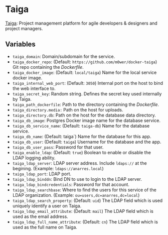 # Taiga

[Taiga](https://taiga.io/): Project management platform for agile developers
& designers and project managers.

## Variables

* `taiga_domain`: Domain/subdomain for the service.
* `taiga_docker_repo`: (Default: `https://github.com/m0wer/docker-taiga`)
  Git repo containing the *Dockerfile*.
* `taiga_docker_image`: (Default: `local/taiga`) Name for the local service
  docker image.
* `taiga_internal_web_port`: (Default: `3050`) Internal port on the host to
   bind the web interface to.
* `taiga_secret_key`: Random string. Defines the secret key used internally by
   Taiga.
* `taiga_path_dockerfile`: Path to the directory containing the *Dockerfile*.
* `taiga_directory.media:` Path on the host for uploads.
* `taiga_directory.db`: Path on the host for the database data directory.
* `taiga_db_image`: Postgres Docker image name for the database service.
* `taiga_db_service_name`: (Default: `taiga-db`) Name for the database
  service.
* `taiga_db_name`: (Default: taiga`) Name for the database for this app.
* `taiga_db_user`: (Default: `taiga`) Username for the database and the
  app.
* `taiga_db_user_pass`: Password for that user.
* `taiga_enable_ldap`: (Default: `true`) Boolean to enable or disable
  the LDAP logging ability.
* `taiga_ldap_server`: LDAP server address. Include `ldaps://` at the
  begining. (Example: `ldaps://anarres.local`)
* `taiga_ldap_port`: LDAP port.
* `taiga_ldap_binddn`: Bind DN to use to login to the LDAP server.
* `taiga_ldap_bindcredentials`: Password for that account.
* `taiga_ldap_searchbase`: Where to find the users for this service of the
   LDAP organization. (Example: `ou=users,dc=anarres,dc=local`)
* `taiga_ldap_search_property`: (Default: `uid`) The LDAP field which is used
   uniquely identify a user on Taiga.
* `taiga_ldap_email_attribute`: (Default: `mail`) The LDAP field which is used
   as the email address.
* `taiga_ldap_full_name_attribute`: (Default: `cn`) The LDAP field which is
   used as the full name on Taiga.
